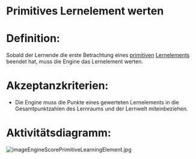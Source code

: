 # Primitives Lernelement werten



# Definition:

Sobald der Lernende die erste Betrachtung eines [primitiven](Primitives-Lernelement-GE.md) [Lernelements](Lernelement-GE.md) beendet hat, muss die Engine das Lernelement werten.


# Akzeptanzkriterien:

- Die Engine muss die Punkte eines gewerteten Lernelements in die Gesamtpunktzahlen des Lernraums und der Lernwelt miteinbeziehen.


# Aktivitätsdiagramm:

![imageEngineScorePrimitiveLearningElement.jpg](imageEngineScorePrimitiveLearningElement.jpg)